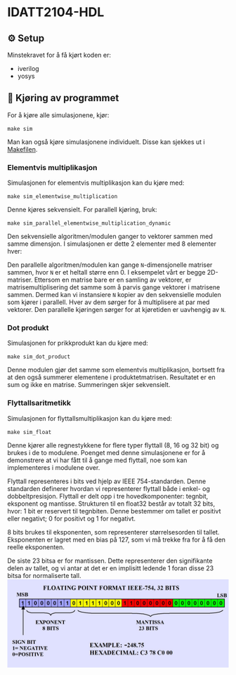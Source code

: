 # IDATT2104-HDL

## ⚙ Setup
Minstekravet for å få kjørt koden er: 
- iverilog
- yosys

## 🚀 Kjøring av programmet
For å kjøre alle simulasjonene, kjør: 
```
make sim
```
Man kan også kjøre simulasjonene individuelt. Disse kan sjekkes ut i [Makefilen](https://github.com/Katanta/IDATT2104-HDL/blob/main/Makefile).

### Elementvis multiplikasjon
Simulasjonen for elementvis multiplikasjon kan du kjøre med:
```
make sim_elementwise_multiplication
```
Denne kjøres sekvensielt. For parallell kjøring, bruk: 
```
make sim_parallel_elementwise_multiplication_dynamic
```
Den sekvensielle algoritmen/modulen ganger to vektorer sammen med samme dimensjon. I simulasjonen er dette 2 elementer med 8 elementer hver:

Den parallelle algoritmen/modulen kan gange ```N```-dimensjonelle matriser sammen, hvor ```N``` er et heltall større enn 0. I eksempelet vårt er begge 2D-matriser. 
Ettersom en matrise bare er en samling av vektorer, er matrisemultiplisering det samme som å parvis gange vektorer i matrisene sammen. 
Dermed kan vi instansiere ```N``` kopier av den sekvensielle modulen som kjører i parallell. Hver av dem sørger for å multiplisere at par med vektorer. 
Den parallelle kjøringen sørger for at kjøretiden er uavhengig av ```N```.

### Dot produkt
Simulasjonen for prikkprodukt kan du kjøre med: 
```
make sim_dot_product
```
Denne modulen gjør det samme som elementvis multiplikasjon, bortsett fra at den også summerer elementene i produktetmatrisen. Resultatet er en sum og ikke en matrise.
Summeringen skjer sekvensielt.

### Flyttallsaritmetikk
Simulasjonen for flyttallsmultiplikasjon kan du kjøre med:
```
make sim_float
```
Denne kjører alle regnestykkene for flere typer flyttall (8, 16 og 32 bit) og brukes i de to modulene.
Poenget med denne simulasjonene er for å demonstrere at vi har fått til å gange med flyttall, noe som kan 
implementeres i modulene over.

Flyttall representeres i bits ved hjelp av IEEE 754-standarden. Denne standarden definerer hvordan vi representerer flyttall både i enkel- og dobbeltpresisjon.
Flyttall er delt opp i tre hovedkomponenter: tegnbit, eksponent og mantisse. Strukturen til en float32 består av totalt 32 bits, hvor:
1 bit er reservert til tegnbiten. Denne bestemmer om tallet er positivt eller negativt; 0 for positivt og 1 for negativt.

8 bits brukes til eksponenten, som representerer størrelsesorden til tallet. Eksponenten er lagret med en bias på 127, som vi må trekke fra for å få den reelle eksponenten.

De siste 23 bitsa er for mantissen. Dette representerer den signifikante delen av tallet, og vi antar at det er en implisitt ledende 1 foran disse 23 bitsa for normaliserte tall.
![img.png](img.png)